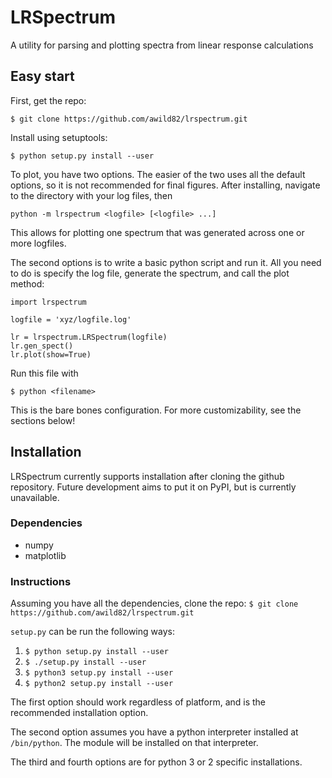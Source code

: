 # LRSpectrum

A utility for parsing and plotting spectra from linear response calculations 

<!--- TODO: insert buttons -->

## Easy start

First, get the repo:

`$ git clone https://github.com/awild82/lrspectrum.git`

Install using setuptools:

`$ python setup.py install --user`

To plot, you have two options. The easier of the two uses all the default
options, so it is not recommended for final figures. After installing, navigate
to the directory with your log files, then

`python -m lrspectrum <logfile> [<logfile> ...]`

This allows for plotting one spectrum that was generated across one or more
logfiles.

The second options is to write a basic python script and run it. All you need to
do is specify the log file, generate the spectrum, and call the plot method:
```
import lrspectrum

logfile = 'xyz/logfile.log'

lr = lrspectrum.LRSpectrum(logfile)
lr.gen_spect()
lr.plot(show=True)
```

Run this file with

`$ python <filename>`

This is the bare bones configuration. For more customizability, see the sections
below!

## Installation

LRSpectrum currently supports installation after cloning the github repository.
Future development aims to put it on PyPI, but is currently unavailable.

### Dependencies

 * numpy
 * matplotlib

### Instructions

Assuming you have all the dependencies, clone the repo:
`$ git clone https://github.com/awild82/lrspectrum.git`

`setup.py` can be run the following ways:
 1. `$ python setup.py install --user`
 2. `$ ./setup.py install --user`
 3. `$ python3 setup.py install --user`
 4. `$ python2 setup.py install --user`

The first option should work regardless of platform, and is the recommended
installation option.

The second option assumes you have a python interpreter installed at
`/bin/python`. The module will be installed on that interpreter.

The third and fourth options are for python 3 or 2 specific installations.

<!--- TODO: insert ## Testing -->

<!--- TODO: insert ## Contributing -->

<!--- TODO: insert ## License -->
